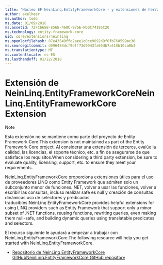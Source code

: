 ```yaml
---
title: "Núcleo EF NeinLinq.EntityFrameworkCore - y extensiones de herramientas:"
author: axelheer
ms.author: todo
ms.date: 01/09/2018
ms.assetid: 72FC66BB-856B-468C-975E-FD0C74196C20
ms.technology: entity-framework-core
uid: core/extensions/neinlinq
ms.openlocfilehash: 07e43649ffc2aee1c0ce9092d9f0fb760599ac38
ms.sourcegitcommit: d096484dcf9eff73d9943fa60db7a418b10ca0b3
ms.translationtype: MT
ms.contentlocale: es-ES
ms.lasthandoff: 01/22/2018
---
```

# <a name="neinlinqentityframeworkcore-extension"></a><span data-ttu-id="be4c4-102">Extensión de NeinLinq.EntityFrameworkCore</span><span class="sxs-lookup"><span data-stu-id="be4c4-102">NeinLinq.EntityFrameworkCore Extension</span></span>

> [!NOTE]  
> <span data-ttu-id="be4c4-103">Esta extensión no se mantiene como parte del proyecto de Entity Framework Core.</span><span class="sxs-lookup"><span data-stu-id="be4c4-103">This extension is not maintained as part of the Entity Framework Core project.</span></span> <span data-ttu-id="be4c4-104">Al considerar una extensión de terceros, evalúe la calidad, las licencias, el soporte técnico, etc. a fin de asegurarse de que satisface los requisitos.</span><span class="sxs-lookup"><span data-stu-id="be4c4-104">When considering a third party extension, be sure to evaluate quality, licensing, support, etc. to ensure they meet your requirements.</span></span>

<span data-ttu-id="be4c4-105">NeinLinq.EntityFrameworkCore proporciona extensiones útiles para el uso de proveedores LINQ como Entity Framework que admiten solo un subconjunto menor de funciones. NET, volver a usar las funciones, volver a escribir las consultas, incluso realizar safe es null y creación de consultas dinámicas uso de selectores y predicados traducibles.</span><span class="sxs-lookup"><span data-stu-id="be4c4-105">NeinLinq.EntityFrameworkCore provides helpful extensions for using LINQ providers such as Entity Framework that support only a minor subset of .NET functions, reusing functions, rewriting queries, even making them null-safe, and building dynamic queries using translatable predicates and selectors.</span></span>

<span data-ttu-id="be4c4-106">El recurso siguiente le ayudará a empezar a trabajar con NeinLinq.EntityFrameworkCore.</span><span class="sxs-lookup"><span data-stu-id="be4c4-106">The following resource will help you get started with NeinLinq.EntityFrameworkCore.</span></span>
* [<span data-ttu-id="be4c4-107">Repositorio de NeinLinq.EntityFrameworkCore GitHub</span><span class="sxs-lookup"><span data-stu-id="be4c4-107">NeinLinq.EntityFrameworkCore GitHub repository</span></span>](https://github.com/axelheer/nein-linq/)
